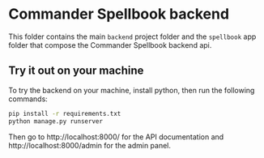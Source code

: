 # Commander Spellbook backend
This folder contains the main `backend` project folder and the `spellbook` app folder that compose the Commander Spellbook backend api.

## Try it out on your machine

To try the backend on your machine, install python, then run the following commands:
```bash
pip install -r requirements.txt
python manage.py runserver
```
Then go to http://localhost:8000/ for the API documentation and http://localhost:8000/admin for the admin panel.
